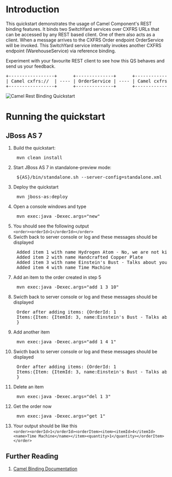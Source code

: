 Introduction
============
This quickstart demonstrates the usage of Camel Component's REST binding features. It binds two
SwitchYard services over CXFRS URLs that can be accessed by any REST based client. One of them also
acts as a client. When a message arrives to the CXFRS Order endpoint OrderService will be invoked.
This SwitchYard service internally invokes another CXFRS endpoint (WarehouseService) via reference binding.

Experiment with your favourite REST client to see how this QS behaves and send us your feedback.

<pre>
+-----------------+      +--------------+      +----------------+      +------------------+
| Camel cxfrs://  | ---- | OrderService | ---- | Camel cxfrs:// | ---- | WarehouseService |
+-----------------+      +--------------+      +----------------+      +------------------+
</pre>

![Camel Rest Binding Quickstart](https://github.com/jboss-switchyard/quickstarts/raw/master/camel-rest-binding/camel-rest-binding.jpg)


Running the quickstart
======================

JBoss AS 7
----------
1. Build the quickstart:
<pre>
    mvn clean install
</pre>
2. Start JBoss AS 7 in standalone-preview mode:
<pre>
    ${AS}/bin/standalone.sh --server-config=standalone.xml
</pre>
3. Deploy the quickstart
<pre>
    mvn jboss-as:deploy
</pre>
4. Open a console windows and type  
<pre>
    mvn exec:java -Dexec.args="new"
</pre>
5. You should see the following output  
    `<order><orderId>1</orderId></order>`
6. Swicth back to server console or log and these messages should be displayed  
<pre>
    Added item 1 with name Hydrogen Atom - No, we are not kidding!
    Added item 2 with name Handcrafted Copper Plate
    Added item 3 with name Einstein's Bust - Talks about your future :)
    Added item 4 with name Time Machine
</pre>
7. Add an item to the order created in step 5  
<pre>
    mvn exec:java -Dexec.args="add 1 3 10"
</pre>
8. Swicth back to server console or log and these messages should be displayed  
<pre>
    Order after adding items: {OrderId: 1
    Items:{Item: {ItemId: 3, name:Einstein's Bust - Talks about your future :)}, quantity:10},
    }
</pre>
9. Add another item  
<pre>
    mvn exec:java -Dexec.args="add 1 4 1"
</pre>
10. Swicth back to server console or log and these messages should be displayed  
<pre>
    Order after adding items: {OrderId: 1
    Items:{Item: {ItemId: 3, name:Einstein's Bust - Talks about your future :)}, quantity:10},{Item: {ItemId: 4, name:Time Machine}, quantity:1},
    }
</pre>
11. Delete an item  
<pre>
    mvn exec:java -Dexec.args="del 1 3"
</pre>
12. Get the order now  
<pre>
    mvn exec:java -Dexec.args="get 1"
</pre>
13. Your output should be like this  
    `<order><orderId>1</orderId><orderItem><item><itemId>4</itemId><name>Time Machine</name></item><quantity>1</quantity></orderItem></order>`

## Further Reading

1. [Camel Binding Documentation](https://docs.jboss.org/author/display/SWITCHYARD/Camel+Bindings)
